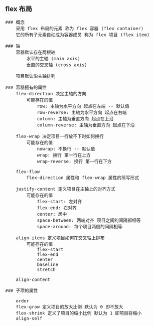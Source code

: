 ## flex 布局

<pre>
### 概念
    采用 flex 布局的元素 称为 flex 容器 (flex container)
    它的所有子元素自动成为容器成员 称为 flex 项目 (flex item)

### 轴
    容器默认存在两根轴
        水平的主轴 (main axis)
        垂直的交叉轴 (cross axis)

    项目默认沿主轴排列

### 容器拥有的属性
    flex-direction 决定主轴的方向
        可能存在的值
            row: 主轴为水平方向 起点在左端 -- 默认值
            row-reverse: 主轴为水平方向 起点在右端
            column: 主轴为垂直方向 起点在上沿
            column-reverse: 主轴为垂直方向 起点在下沿

    flex-wrap 决定项目一行放不下时如何换行
        可能存在的值
            nowrap: 不换行 -- 默认值
            wrap: 换行 第一行在上方
            wrap-reverse: 换行 第一行在下方

    flex-flow
        flex-direction 属性和 flex-wrap 属性的简写形式

    justify-content 定义项目在主轴上的对齐方式
        可能存在的值
            flex-start: 左对齐
            flex-end: 右对齐
            center: 居中
            space-between: 两端对齐 项目之间的间隔都相等
            space-around: 每个项目两侧的间隔相等

    align-items 定义项目如何在交叉轴上排布
        可能存在的值
            flex-start
            flex-end
            center
            baseline
            stretch

    align-content

### 子项的属性

    order
    flex-grow 定义项目的放大比例 默认为 0 即不放大
    flex-shrink 定义了项目的缩小比例 默认为 1 即项目将缩小
    align-self

</pre>
